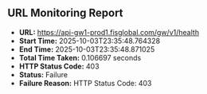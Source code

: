 ## URL Monitoring Report

- **URL:** https://api-gw1-prod1.fisglobal.com/gw/v1/health
- **Start Time:** 2025-10-03T23:35:48.764328
- **End Time:** 2025-10-03T23:35:48.871025
- **Total Time Taken:** 0.106697 seconds
- **HTTP Status Code:** 403
- **Status:** Failure
- **Failure Reason:** HTTP Status Code: 403
